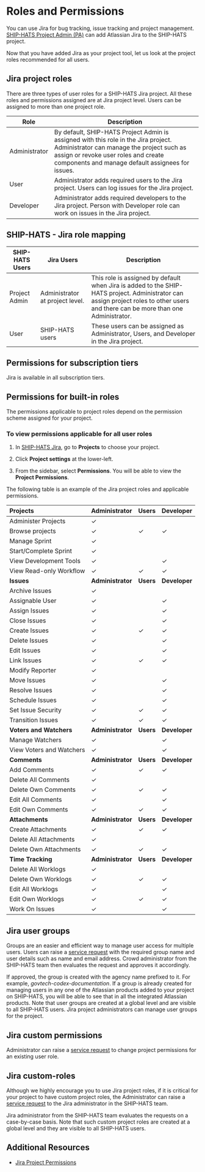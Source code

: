 # Roles and Permissions

You can use Jira for bug tracking, issue tracking and project management. [SHIP-HATS Project Admin (PA)](https://docs.developer.tech.gov.sg/docs/ship-hats-portal/user-roles-and-permissions) can add Atlassian Jira to the SHIP-HATS project.

Now that you have added Jira as your project tool, let us look at the project roles recommended for all users.

<!--
**Topics**
- [Jira project roles](#jira-project-roles)
- [SHIP-HATS - Jira role mapping](#ship-hats---jira-role-mapping)
- [Permissions for subscription tiers](#permissions-for-subscription-tiers)
- [Permissions for built-in roles](#permissions-for-built-in-roles)
- [View permissions](#to-view-permissions-applicable-for-all-user-roles)
- [Jira user groups](#jira-user-groups)
- [Jira custom permissions](#jira-custom-permissions)
- [Jira custom-roles](#jira-custom-roles)
- [Additional Resources](#additional-resources)
-->

## Jira project roles

There are three types of user roles for a SHIP-HATS Jira project. All these roles and permissions assigned are at Jira project level. Users can be assigned to more than one project role.

| Role | Description |
| --- | --- |
| Administrator | By default, SHIP-HATS Project Admin is assigned with this role in the Jira project. Administrator can manage the project such as assign or revoke user roles and create components and manage default assignees for issues. |
| User | Administrator adds required users to the Jira project. Users can log issues for the Jira project. |
| Developer | Administrator adds required developers to the Jira project. Person with Developer role can work on issues in the Jira project. |


## SHIP-HATS - Jira role mapping
 
| SHIP-HATS Users | Jira Users |Description|
| --- | --- |---|
| Project Admin |Administrator at project level. |This role is assigned by default when Jira is added to the SHIP-HATS project. Administrator can assign project roles to other users and there can be more than one Administrator. |
| User | SHIP-HATS users | These users can be assigned as Administrator, Users, and Developer in the Jira project. |


## Permissions for subscription tiers

Jira is available in all subscription tiers.

## Permissions for built-in roles

The permissions applicable to project roles depend on the permission scheme assigned for your project.


### To view permissions applicable for all user roles

1. In [SHIP-HATS Jira](https://jira.ship.gov.sg/), go to **Projects** to choose your project.
    
1. Click **Project settings** at the lower-left.

1. From the sidebar, select **Permissions**. You will be able to view the **Project Permissions**.

The following table is an example of the Jira project roles and applicable permissions.

| Projects | Administrator | Users | Developer |
| :------ | -------- | ----------| ----- |
| Administer Projects | ✓ |   |   |
| Browse projects | ✓ | ✓ | ✓ |
| Manage Sprint | ✓ |   |   |
| Start/Complete Sprint | ✓ |   |   |
| View Development Tools | ✓ |   | ✓ |
| View Read-only Workflow | ✓ | ✓ | ✓ |
| **Issues** | **Administrator** | **Users** | **Developer** |
| Archive Issues | ✓ |   |   |
| Assignable User | ✓ |   | ✓ | 
| Assign Issues | ✓ |   | ✓ | 
| Close Issues | ✓ |   | ✓ |
| Create Issues | ✓ | ✓ | ✓ |
| Delete Issues | ✓ |   | ✓ |
| Edit Issues | ✓ |   | ✓ |
| Link Issues | ✓ | ✓ | ✓ |
| Modify Reporter | ✓ |   |   |
| Move Issues | ✓ |   | ✓ |
| Resolve Issues | ✓ |   | ✓ |
| Schedule Issues | ✓ |   | ✓ |
| Set Issue Security | ✓ | ✓ | ✓ |
| Transition Issues | ✓ | ✓ | ✓ |
| **Voters and Watchers** | **Administrator** | **Users** | **Developer** |
| Manage Watchers | ✓ |   | ✓ |
| View Voters and Watchers | ✓ |   | ✓ |
| **Comments**  | **Administrator** | **Users** | **Developer** |
| Add Comments | ✓ | ✓ | ✓ |
| Delete All Comments | ✓ |   |   |
| Delete Own Comments | ✓ | ✓ | ✓ |
| Edit All Comments | ✓ |   | ✓ |
| Edit Own Comments | ✓ | ✓ | ✓ |
| **Attachments** | **Administrator** | **Users** | **Developer** |
| Create Attachments | ✓ | ✓ | ✓ |
| Delete All Attachments | ✓ |   |   |
| Delete Own Attachments | ✓ | ✓ | ✓ |
| **Time Tracking** | **Administrator** | **Users** | **Developer** |
| Delete All Worklogs | ✓ |   |   |
| Delete Own Worklogs | ✓ | ✓ | ✓ |
| Edit All Worklogs | ✓ |   | ✓ |
| Edit Own Worklogs | ✓ | ✓ | ✓ |
| Work On Issues | ✓ |   | ✓ |

## Jira user groups

Groups are an easier and efficient way to manage user access for multiple users. Users can raise a [service request](https://jira.ship.gov.sg/servicedesk/customer/portal/11/) with the required group name and user details such as name and email address. Crowd administrator from the SHIP-HATS team then evaluates the request and approves it accordingly.


If approved, the group is created with the agency name prefixed to it. For example, *govtech-codex-documentation*. If a group is already created for managing users in any one of the Atlassian products added to your project on SHIP-HATS, you will be able to see that in all the integrated Atlassian products. Note that user groups are created at a global level and are visible to all SHIP-HATS users. Jira project administrators can manage user groups for the project.

## Jira custom permissions

Administrator can raise a [service request](https://jira.ship.gov.sg/servicedesk/customer/portal/11/) to change project permissions for an existing user role.

## Jira custom-roles

Although we highly encourage you to use Jira project roles, if it is critical for your project to have custom project roles, the Administrator can raise a [service request](https://jira.ship.gov.sg/servicedesk/customer/portal/11/) to the Jira administrator in the SHIP-HATS team.

Jira administrator from the SHIP-HATS team evaluates the requests on a case-by-case basis. Note that such custom project roles are created at a global level and they are visible to all SHIP-HATS users.

## Additional Resources

- [Jira Project Permissions](https://confluence.atlassian.com/adminjiraserver0816/managing-project-permissions-1063164378.html) 


